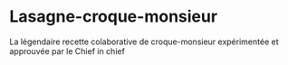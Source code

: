 # Lasagne-croque-monsieur
La légendaire recette colaborative de croque-monsieur expérimentée et approuvée par le Chief in chief
